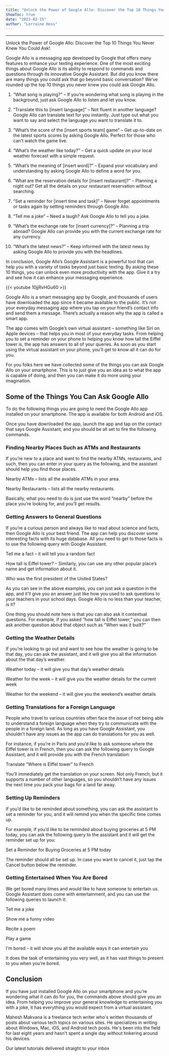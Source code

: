 ```yaml
---
title: "Unlock the Power of Google Allo: Discover the Top 10 Things You Never Knew You Could Ask!"
ShowToc: true 
date: "2023-02-15"
author: "Lorraine Hess"
---
```

*****
Unlock the Power of Google Allo: Discover the Top 10 Things You Never Knew You Could Ask!

Google Allo is a messaging app developed by Google that offers many features to enhance your texting experience. One of the most exciting things about Google Allo is its ability to respond to commands and questions through its innovative Google Assistant. But did you know there are many things you could ask that go beyond basic conversation? We’ve rounded up the top 10 things you never knew you could ask Google Allo.

1. “What song is playing?” – If you’re wondering what song is playing in the background, just ask Google Allo to listen and let you know.

2. “Translate this to [insert language]” – Not fluent in another language? Google Allo can translate text for you instantly. Just type out what you want to say and select the language you want to translate it to.

3. “What’s the score of the [insert sports team] game” – Get up-to-date on the latest sports scores by asking Google Allo. Perfect for those who can’t watch the game live.

4. “What’s the weather like today?” – Get a quick update on your local weather forecast with a simple request.

5. “What’s the meaning of [insert word]?” – Expand your vocabulary and understanding by asking Google Allo to define a word for you.

6. “What are the reservation details for [insert restaurant]?” – Planning a night out? Get all the details on your restaurant reservation without searching.

7. “Set a reminder for [insert time and task]” – Never forget appointments or tasks again by setting reminders through Google Allo.

8. “Tell me a joke” – Need a laugh? Ask Google Allo to tell you a joke.

9. “What’s the exchange rate for [insert currency]?” – Planning a trip abroad? Google Allo can provide you with the current exchange rate for any currency.

10. “What’s the latest news?” – Keep informed with the latest news by asking Google Allo to provide you with the headlines.

In conclusion, Google Allo’s Google Assistant is a powerful tool that can help you with a variety of tasks beyond just basic texting. By asking these 10 things, you can unlock even more productivity with the app. Give it a try and see how it can enhance your messaging experience.

{{< youtube 10jjRvHGu60 >}} 



Google Allo is a smart messaging app by Google, and thousands of users have downloaded the app since it became available to the public. It’s not your everyday messaging app where you tap on your friend’s contact info and send them a message. There’s actually a reason why the app is called a smart app.
 
The app comes with Google’s own virtual assistant – something like Siri on Apple devices – that helps you in most of your everyday tasks. From helping you to set a reminder on your phone to helping you know how tall the Eiffel tower is, the app has answers to all of your queries. As soon as you start using the virtual assistant on your phone, you’ll get to know all it can do for you.
 
For you folks here we have collected some of the things you can ask Google Allo on your smartphone. This is to just give you an idea as to what the app is capable of doing, and then you can make it do more using your imagination.
 
## Some of the Things You Can Ask Google Allo
 
To do the following things you are going to need the Google Allo app installed on your smartphone. The app is available for both Android and iOS.
 
Once you have downloaded the app, launch the app and tap on the contact that says Google Assistant, and you should be all set to fire the following commands.
 
### Finding Nearby Places Such as ATMs and Restaurants
 
If you’re new to a place and want to find the nearby ATMs, restaurants, and such, then you can enter in your query as the following, and the assistant should help you find those places.
 
Nearby ATMs – lists all the available ATMs in your area.
 

 
Nearby Restaurants – lists all the nearby restaurants.
 
Basically, what you need to do is just use the word “nearby” before the place you’re looking for, and you’ll get results.
 
### Getting Answers to General Questions
 
If you’re a curious person and always like to read about science and facts, then Google Allo is your best friend. The app can help you discover some interesting facts with its huge database. All you need to get to those facts is to use the following query with Google Assistant.
 
Tell me a fact – it will tell you a random fact
 
How tall is Eiffel tower? – Similarly, you can use any other popular place’s name and get information about it.
 
Who was the first president of the United States?
 
As you can see in the above examples, you can just ask a question in the app, and it’ll give you an answer just like how you used to ask questions to your teachers in your school days. Google Allo is no less than your teacher, is it?
 
One thing you should note here is that you can also ask it contextual questions. For example, if you asked “how tall is Eiffel tower,” you can then ask another question about that object such as “When was it built?”
 
### Getting the Weather Details
 
If you’re looking to go out and want to see how the weather is going to be that day, you can ask the assistant, and it will give you all the information about the that day’s weather.
 
Weather today – it will give you that day’s weather details
 
Weather for the week – it will give you the weather details for the current week
 
Weather for the weekend – it will give you the weekend’s weather details
 
### Getting Translations for a Foreign Language
 
People who travel to various countries often face the issue of not being able to understand a foreign language when they try to communicate with the people in a foreign land. As long as you have Google Assistant, you shouldn’t have any issues as the app can do translations for you as well.
 
For instance, if you’re in Paris and you’d like to ask someone where the Eiffel tower is in French, then you can ask the following query to Google Assistant, and it will provide you with the French translation:
 
Translate "Where is Eiffel tower" to French
 
You’ll immediately get the translation on your screen. Not only French, but it supports a number of other languages, so you shouldn’t have any issues the next time you pack your bags for a land far away.
 
### Setting Up Reminders
 
If you’d like to be reminded about something, you can ask the assistant to set a reminder for you, and it will remind you when the specific time comes up.
 
For example, if you’d like to be reminded about buying groceries at 5 PM today, you can ask the following query to the assistant and it will get the reminder set up for you:
 
Set a Reminder for Buying Groceries at 5 PM today
 
The reminder should all be set up. In case you want to cancel it, just tap the Cancel button below the reminder.
 
### Getting Entertained When You Are Bored
 
We get bored many times and would like to have someone to entertain us. Google Assistant does come with entertainment, and you can use the following queries to launch it:
 
Tell me a joke
 
Show me a funny video
 
Recite a poem
 
Play a game
 
I'm bored – it will show you all the available ways it can entertain you
 
It does the task of entertaining you very well, as it has vast things to present to you when you’re bored.
 
## Conclusion
 
If you have just installed Google Allo on your smartphone and you’re wondering what it can do for you, the commands above should give you an idea. From helping you improve your general knowledge to entertaining you with a joke, it has everything you would expect from a virtual assistant.
 
Mahesh Makvana is a freelance tech writer who's written thousands of posts about various tech topics on various sites. He specializes in writing about Windows, Mac, iOS, and Android tech posts. He's been into the field for last eight years and hasn't spent a single day without tinkering around his devices.
 
Our latest tutorials delivered straight to your inbox




